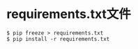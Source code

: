 
# requirements.txt文件
```
$ pip freeze > requirements.txt
$ pip install -r requirements.txt
```




